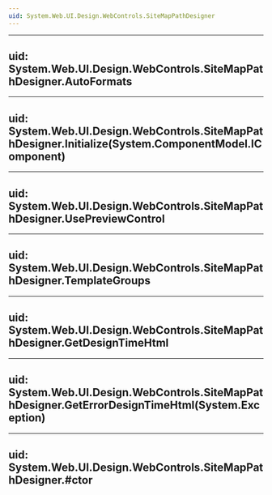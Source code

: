 ```yaml
---
uid: System.Web.UI.Design.WebControls.SiteMapPathDesigner
---
```


---
uid: System.Web.UI.Design.WebControls.SiteMapPathDesigner.AutoFormats
---

---
uid: System.Web.UI.Design.WebControls.SiteMapPathDesigner.Initialize(System.ComponentModel.IComponent)
---

---
uid: System.Web.UI.Design.WebControls.SiteMapPathDesigner.UsePreviewControl
---

---
uid: System.Web.UI.Design.WebControls.SiteMapPathDesigner.TemplateGroups
---

---
uid: System.Web.UI.Design.WebControls.SiteMapPathDesigner.GetDesignTimeHtml
---

---
uid: System.Web.UI.Design.WebControls.SiteMapPathDesigner.GetErrorDesignTimeHtml(System.Exception)
---

---
uid: System.Web.UI.Design.WebControls.SiteMapPathDesigner.#ctor
---

